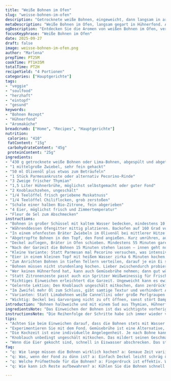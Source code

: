 ```yaml
---
title: "Weiße Bohnen im Ofen"
slug: "weisse-bohnen-im-ofen"
description: "Getrocknete weiße Bohnen, eingeweicht, dann langsam in aromatischem Hühnerfond mit Thymian, Knoblauch und Parmesanrinde gegart. Dazu weich gekochte Eier mit flüssigem Kern. Aromatisch, gehaltvoll, rustikal. Ohne Milchprodukte, glutenfrei, nussfrei. Kleine Anpassungen bei Mengen und Zeiten, damit die Bohnen zart fallen, der Sud leicht bindet, und das Ei perfekt cremig ist. Tipp: Statt Parmesanrinde kann man einen kleinen Stück Pecorino nehmen. Das macht noch mehr Tiefe, wenn daran keine Lactose stört. Für Kräuterfans empfiehlt sich frischer Rosmarin als Ergänzung. Kochzeiten sind nur Richtwerte, Bohnen optisch prüfen, nicht nur auf Uhr schauen. Eier braucht Fingerspitzengefühl, kühl abschrecken nicht vergessen."
metaDescription: "Weiße Bohnen im Ofen, langsam gegart in Hühnerfond. Aromatische Komposition trifft cremige Eier, perfekt für ein gemütliches Essen."
ogDescription: "Entdecken Sie die Aromen von weißen Bohnen im Ofen, verfeinert mit Thymian und knusprigen Eiern. Ein Genuss, der Zeit braucht."
focusKeyphrase: "Weiße Bohnen im Ofen"
date: 2025-09-27
draft: false
image: weisse-bohnen-im-ofen.png
author: "Marlena"
prepTime: PT25M
cookTime: PT1H35M
totalTime: PT2H
recipeYield: "4 Portionen"
categories: ["Hauptgerichte"]
tags:
- "veggie"
- "soulfood"
- "herzhaft"
- "eintopf"
- "gesund"
keywords:
- "Bohnen Rezept"
- "Hühnerfond"
- "Aromaküche"
breadcrumb: ["Home", "Recipes", "Hauptgerichte"]
nutrition: 
 calories: "410"
 fatContent: "15g"
 carbohydrateContent: "45g"
 proteinContent: "25g"
ingredients:
- "430 g getrocknete weiße Bohnen oder Lima-Bohnen, abgespült und abgetropft"
- "1 mittelgroße Zwiebel, sehr fein gehackt"
- "50 ml Olivenöl plus etwas zum Beträufeln"
- "1 Stück Parmesankruste oder alternativ Pecorino-Rinde"
- "3 Zweige frischer Thymian"
- "1,5 Liter Hühnerbrühe, möglichst selbstgemacht oder guter Fond"
- "2 Knoblauchzehen, ungeschält"
- "1/4 Teelöffel frisch geriebene Muskatnuss"
- "1/4 Teelöffel Chiliflocken, grob zerstoßen"
- "Schale einer halben Bio-Zitrone, fein abgerieben"
- "4 Eier, möglichst frisch und Zimmertemperatur"
- "Fleur de Sel zum Abschmecken"
instructions:
- "Bohnen in großer Schüssel mit kaltem Wasser bedecken, mindestens 10 Stunden, besser über Nacht, nachgießen wenn nötig, damit sie immer unter Wasser bleiben. Das Einweichen macht den Unterschied zwischen mehlig und bissfest."
- "Währenddessen Ofengitter mittig platzieren. Backofen auf 160 Grad vorheizen. Tendenz eher niedriger, langsam garen tut Bohnen besser als Hitze satt."
- "In einem ofenfesten Bräter Zwiebeln im Olivenöl bei mittlerer Hitze glasig und goldgelb anschwitzen, etwa 8 Minuten – keinesfalls Farbe zu dunkel werden lassen, sonst bitter. Dann Parmesankruste und Thymianzweige dazugeben, die Düfte entfalten sich sofort."
- "Abgetropfte Bohnen in den Topf, den Fond angießen. Kurz umrühren, aufkochen lassen. Schaum mit Löffel abschöpfen, sonst bitterer Geschmack. Knoblauchzehen mit Schale einfach reinlegen. Muskat, Chili und Zitronenschale unterrühren. Salz vorsichtig, da Fond oft schon gesalzen ist."
- "Deckel auflegen, Bräter in Ofen schieben. Mindestens 55 Minuten garen; danach ab und an kontrollieren, ob die Bohnen weich sind, Bochelprobe mit Finger drücken für den perfekten Garpunkt. Der Fond sollte sich leicht dicklich zeigen, nicht flüssig wie zu Anfang. Ist die Flüssigkeit zuviel, Deckel etwas schräg legen, damit Wasser verdampft."
- "Nach der Garzeit die Bohnen 15 Minuten stehen lassen – innen geht noch was, Aromen verschmelzen. Dann Parmesankruste, Knoblauch und Thymian herausfischen. Knoblauch leicht ausdrücken, cremige Rampe für Geschmack. Kruste und Zweige in den Kompost damit – niemand braucht sie auf dem Teller."
- "Kleine Variante: Statt Parmesan mal Pecorino versuchen, was intensiver, weil stärker gewürzt. Das bleibt Geschmackssache und Verträglichkeit – bei Laktoseproblemen stets ersetzen."
- "Eier in einem kleinen Topf mit heißem Wasser zirka 6 Minuten kochen, wenn Wasser nur noch ganz leicht köchelt. Je nach Größe und Temperatur kann ein halbe Minute mehr oder weniger entscheidend sein für die Läuffähigkeit des Dotters. Anschließend sofort eiskalt abschrecken. Schale unter fließendem kaltem Wasser entfernen, damit sie nicht klebt; gut trockentupfen."
- "Zum Anrichten Bohnen in tiefen Tellern verteilen, darauf je ein Ei setzen. Mit einem guten Schuss Olivenöl beträufeln. Grob gemahlener Pfeffer und Fleur de Sel darüber. Wer mag, kann noch Parmesanspäne oder geröstetes Brot dazu reichen – Variation nach Lust und Küche."
- "Bohnen müssen nicht stundenlang kochen. Lieber zwischendurch probieren, optisch sehen sie zum Schluss weich, fast zerfallen aus, aber noch strukturiert. Der Sud soll sämig, leicht dick, wie ein Suppenfond mit Biss sein. Eier keinesfalls zu lange kochen, verzeihlicher ist ein etwas zu festes Ei als komplett steiniger Kern."
- "Wer keinen Hühnerfond hat, kann auch Gemüsebrühe nehmen; dann gut würzen, vielleicht mit einem kleinen Stück Speck und Lorbeerblatt für mehr Tiefgang, aber Vorsicht bei Allergen-Sensibilität."
- "Statt Zitronenzeste passt auch ein Spritzer Weißweinessig für Frische im Sud. Chili kann nach Belieben variieren – ich schrot gerne rotes Paprikapulver statt Flocken."
- "Richtiges Einweichen erleichtert die Garzeit. Ungeweicht kann es ewig dauern, und Bohnen brechen oft ungleichmäßig auf. Keinen Stress mit exakter Zeit, sondern fühlen. Beim Anrichten die leichte Wärme bewahren; kalte Bohnen wirken mehlig und trocken."
- "Gelernte Lektion: Den Knoblauch ungeschält mitkochen, dann zerdrückt unter die Bohnen mischen. Direkt mit Knoblauch reinhaut ist zu scharf. Garzeit im Ofen bei niedriger Temperatur gibt besseres Aroma als Herdplatte, die ständig blubbert und Wasser schnell verdampft."
- "Im Zweifel mehr Öl zum Schluss, gibt samtige Textur und verhindert Ankleben am Teller. Küchenpapier zum sanften Abtropfen der Eier verwenden – weniger Ärger mit feuchten Händen."
- "Varianten: Statt Limabohnen weiße Cannellini oder große Perlgraupen unterheben – Struktur ändert sich, aber Kochprinzip bleibt."
- "Wichtig: Deckel bei Garvorgang nicht zu oft öffnen, sonst stört Dampf und noch Nichtfertiges braucht länger. Lieber Zeit mit visueller Kontrolle einplanen."
introduction: "Bohnen halbweiche und mit einem Sud aus Thymian, Hühnerfond und Parmesanrinde im Ofen gegart, leise blubbernd, sind mehr als nur Beilage. Die Küche füllt sich von Anfang an mit Aromen, die sich langsam entfalten. Die Kombination mit weich gekochten Eiern sorgt für geschmackliche Gegensätze: cremiges Gelb trifft herb-süßliche Bohnen. Ich habe das Über-Nacht-Einweichen auf etwa zehn Stunden verkürzt, und die Garzeit so auf eine Stunde im Ofen angepasst, weil ich die Bohnen lieber mit etwas Biss mag; nicht matschig. Knoblauch ungeschält nimmt Schärfe raus, gibt stattdessen süße Züge. Das richtige Timing, vor allem beim Ei, beherrscht die Kunst. Zu lange - trocken, zu kurz - riskant. Das Geheimnis liegt im Anschören mit kaltem Wasser direkt nach dem Kochen. So hält man den Kern flüssig und einen leichten Biss außen. Dazu schmeckt ein Stück geröstetes Landbrot und eventuell ein grüner Salat als Gegenpart. Für mich ein perfekter Sonntagsgenuss, der Zeit braucht, aber minimal aufwändig bleibt."
ingredientsNote: "Das Einweichen der Bohnen ist das wichtigste vorherige Ritual; es erleichtert die anschließende Garzeit enorm. Wasserstand mehrmals prüfen, Bohnen saugen auf und können blitzschnell trocken fallen, wenn zu wenig Wasser da ist. Parmesanrinde sammle ich beim Kauf oder Marktkauf, sie gibt Tiefe, ohne Masse hinzuzufügen. Wer kein Fan von Pferdefleisch in der Brühe ist, nutzt klare Gemüsebrühe, dann muss aber mehr gewürzt werden. Weißer Weißwein oder Zitronenschale bringen Frische ins Gericht; alternativ ein Hauch von Orangenschale funktioniert auch, wenn man experimentierfreudig ist. Knoblauch bei Weitem nicht schälen, lässt Aroma milder bleiben – vergleichbar mit einem Sud anstelle von Frischekampf. Eier von mittelgroßen Hühnern geben die beste Gelbweiß-Konsistenz; frischere Eier lassen sich besser pellen, ältere Eier nicht zu kurz kochen."
instructionsNote: "Die Reihenfolge der Schritte habe ich immer wieder variert, bis ich die beste Balance aus Aroma und Textur gefunden habe. Zwiebelschwitzen im Olivenöl 8 bis 10 Minuten, bis sie richtig aromatisch, aber nicht braun sind, ist das Herzstück. Die Parmesanrinde und frischer Thymian legen dann den Grundgeschmack fest. Einmaliges Aufkochen mit anschließender Schlummerphase im Ofen sorgt für sanfte Garung, die Bohnen bleiben zart, aber nicht zerfallen. Der Deckel im Bräter verhindert zu viel Verdunstung, der Sud wird sämig, nicht suppig. Die Garegendprüfung erfolgt durch Fingerdruck – wenn die Bohnen sich fast auflösen, ist es gut. Eier dagegen brauchen Timer und schnelle Reaktion – sechs Minuten Hartkochen in siedendem Wasser plus schneller Transfer in Eiswasser zieht die Garzeit perfekt. Eier unter fließendem kaltem Wasser pellen verhindert Endlosärger. Abschließendes Beträufeln mit nativem Olivenöl und wenig Salz hebt die Textur hervor. Pfeffer erst zum Schluss, Eingekochen macht ihn sonst bitter."
tips:
- "Achten Sie beim Einweichen darauf, dass die Bohnen stets mit Wasser bedeckt sind. Zu wenig Wasser führt zu harten Bohnen. Über Nacht einweichen ist optimal; so werden sie weich und schmackhaft. Nach dem Einweichen nicht vergessen, die Bohnen abzuspülen."
- "Experimentieren Sie mit dem Fond. Gemüsebrühe ist eine Alternative, aber dann kräftig würzen. Ein kleines Stück Speck verleiht Tiefe. Prüfen Sie die Abschmeckung nach dem Kochen, oft bleibt der Fond schon salzig. Sehen Sie immer nach; das Gefühl zählt!"
- "Die Kochzeit ist eine individuelle Angelegenheit. Je nach Bohne kann es variieren. Ab und zu die Bohnen probieren. Die richtige Bissfestigkeit ist entscheidend. Der Sud soll sämig sein, also darauf achten, dass nichts zerkocht. Dampf ist kein Freund."
- "Knoblauch unbedingt ungeschält mitkochen. Das mildert seinen Geschmack und fügt eine subtile Süße hinzu. Zu viel frischer Knoblauch kann den feinen Geschmack überdecken. Den Knoblauch nach dem Kochen leicht drücken – die Aromen kommen so besser zur Geltung."
- "Wenn die Eier gekocht sind, schnell in Eiswasser abschrecken. Das stoppt den Garprozess sofort. Die Schale lässt sich dann leichter entfernen. Achten Sie darauf, die Eier nicht zu lange im Wasser zu lassen. Lieber etwas kürzer, dann hat man ein perfekt cremiges Eigelb."
faq:
- "q: Wie lange müssen die Bohnen wirklich kochen? a: Genaue Zeit variiert. Achten Sie auf den Biss. Optisch sollten sie aufgelockert und weich sein, nicht zerkochen. Regelmäßig probieren."
- "q: Was, wenn der Fond zu dünn ist? a: Einfach Deckel leicht schräg öffnen. Dampf entweichen lassen. Geduld ist gefragt. Das Ziel ist sämiger Sud, der gut haftet."
- "q: Welche Prüfmethode für die Bohnen? a: Fingerdruck ist effektiv. Wenn sie beim Drücken leicht nachgeben, sind sie gut. Zu weich? Muss länger backen."
- "q: Wie kann ich Reste aufbewahren? a: Kühlen Sie die Bohnen schnell ab. Im Kühlschrank halten sie sich gut. Erhitzen Sie sie vor dem Servieren erneut. Mehr Flüssigkeit kann nötig sein."

---
```

